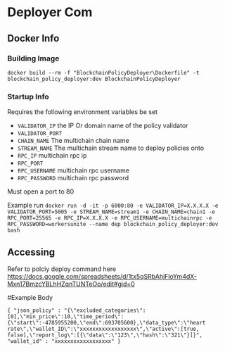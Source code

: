 # Deployer Com

## Docker Info

### Building Image
`docker build --rm -f "BlockchainPolicyDeployer\Dockerfile" -t blockchain_policy_deployer:dev BlockchainPolicyDeployer`

### Startup Info
Requires the following environment variables be set 
* `VALIDATOR_IP` the IP Or domain name of the policy validator 
* `VALIDATOR_PORT` 
* `CHAIN_NAME` The multichain chain name
* `STREAM_NAME` The multichain stream name to deploy policies onto 
* `RPC_IP` multichain rpc ip
* `RPC_PORT`
* `RPC_USERNAME` multichain rpc username
* `RPC_PASSWORD` multichain rpc password

Must open a port to 80

Example run `docker run -d -it -p 6000:80 -e VALIDATOR_IP=X.X.X.X -e VALIDATOR_PORT=5005 -e STREAM_NAME=stream1 -e CHAIN_NAME=chain1 -e RPC_PORT=25565 -e RPC_IP=X.X.X.X -e RPC_USERNAME=multichainrpc -e RPC_PASSWORD=workersunite --name dep blockchain_policy_deployer:dev bash`

## Accessing
Refer to polciy deploy command here https://docs.google.com/spreadsheets/d/1tx5qSRbAhjFloYm4dX-Mxn17BmzcYBLhHZqnTUNTeOo/edit#gid=0

#Example Body 

`
{
	"json_policy" : "{\"excluded_categories\":[0],\"min_price\":10,\"time_period\":{\"start\":-4785955200,\"end\":693705600},\"data_type\":\"heart rate\",\"wallet_ID\":\"xxxxxxxxxxxxxxxxxx\",\"active\":[true, false],\"report_log\":[{\"data\":\"123\",\"hash\":\"321\"}]}",
	"wallet_id" : "xxxxxxxxxxxxxxxxxx"
}
`